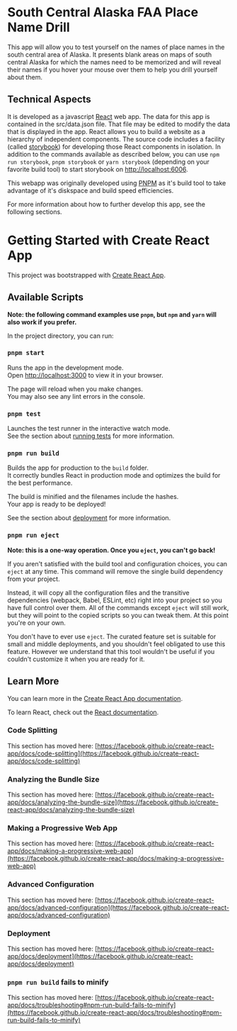 # South Central Alaska FAA Place Name Drill

This app will allow you to test yourself on the names of place names in the south central area of 
Alaska.  It presents blank areas on maps of south central Alaska for which the names need to be memorized
and will reveal their names if you hover your mouse over them to help you drill yourself about them.

## Technical Aspects

It is developed as a javascript [React](https://reactjs.org) web app.  The data for this 
app is contained in the src/data.json file.
That file may be edited to modify the data that is displayed in the app. React allows you 
to build a website as a hierarchy of independent components. The source code includes 
a facility (called [storybook](https://storybook.js.org/)) for developing those React 
components in isolation. In addition to the commands available as described below, you can use
`npm run storybook`, `pnpm storybook` or `yarn storybook` (depending on your favorite 
build tool) to start storybook on 
[http://localhost:6006](http://localhost:6006).  

This webapp was originally developed using [PNPM](https://pnpm.io) as it's build tool
to take advantage of it's diskspace and build speed efficiencies.  

For more information about how to further develop this app, see the following sections.

# Getting Started with Create React App

This project was bootstrapped with [Create React App](https://github.com/facebook/create-react-app).

## Available Scripts

__Note: the following command examples use `pnpm`, but `npm` and `yarn` will also work if you 
prefer.__

In the project directory, you can run:

### `pnpm start`

Runs the app in the development mode.\
Open [http://localhost:3000](http://localhost:3000) to view it in your browser.

The page will reload when you make changes.\
You may also see any lint errors in the console.

### `pnpm test`

Launches the test runner in the interactive watch mode.\
See the section about [running tests](https://facebook.github.io/create-react-app/docs/running-tests) for more information.

### `pnpm run build`

Builds the app for production to the `build` folder.\
It correctly bundles React in production mode and optimizes the build for the best performance.

The build is minified and the filenames include the hashes.\
Your app is ready to be deployed!

See the section about [deployment](https://facebook.github.io/create-react-app/docs/deployment) for more information.

### `pnpm run eject`

**Note: this is a one-way operation. Once you `eject`, you can't go back!**

If you aren't satisfied with the build tool and configuration choices, you can `eject` at any time. This command will remove the single build dependency from your project.

Instead, it will copy all the configuration files and the transitive dependencies (webpack, Babel, ESLint, etc) right into your project so you have full control over them. All of the commands except `eject` will still work, but they will point to the copied scripts so you can tweak them. At this point you're on your own.

You don't have to ever use `eject`. The curated feature set is suitable for small and middle deployments, and you shouldn't feel obligated to use this feature. However we understand that this tool wouldn't be useful if you couldn't customize it when you are ready for it.

## Learn More

You can learn more in the [Create React App documentation](https://facebook.github.io/create-react-app/docs/getting-started).

To learn React, check out the [React documentation](https://reactjs.org/).

### Code Splitting

This section has moved here: [https://facebook.github.io/create-react-app/docs/code-splitting](https://facebook.github.io/create-react-app/docs/code-splitting)

### Analyzing the Bundle Size

This section has moved here: [https://facebook.github.io/create-react-app/docs/analyzing-the-bundle-size](https://facebook.github.io/create-react-app/docs/analyzing-the-bundle-size)

### Making a Progressive Web App

This section has moved here: [https://facebook.github.io/create-react-app/docs/making-a-progressive-web-app](https://facebook.github.io/create-react-app/docs/making-a-progressive-web-app)

### Advanced Configuration

This section has moved here: [https://facebook.github.io/create-react-app/docs/advanced-configuration](https://facebook.github.io/create-react-app/docs/advanced-configuration)

### Deployment

This section has moved here: [https://facebook.github.io/create-react-app/docs/deployment](https://facebook.github.io/create-react-app/docs/deployment)

### `pnpm run build` fails to minify

This section has moved here: [https://facebook.github.io/create-react-app/docs/troubleshooting#npm-run-build-fails-to-minify](https://facebook.github.io/create-react-app/docs/troubleshooting#npm-run-build-fails-to-minify)
